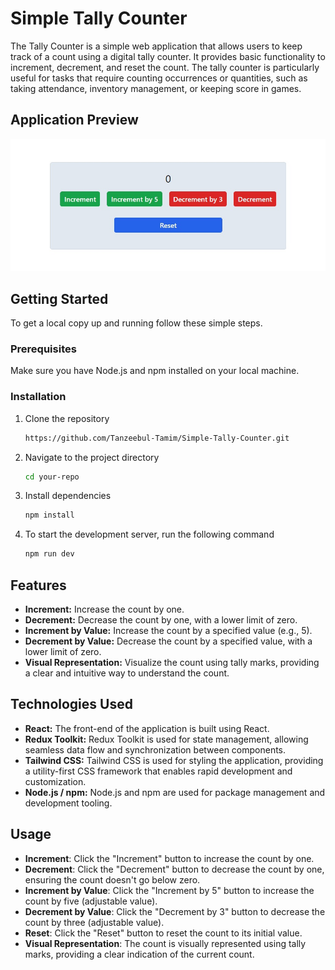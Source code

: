 # Simple Tally Counter

The Tally Counter is a simple web application that allows users to keep track of a count using a digital tally counter. It provides basic functionality to increment, decrement, and reset the count. The tally counter is particularly useful for tasks that require counting occurrences or quantities, such as taking attendance, inventory management, or keeping score in games.

## Application Preview
![Alt Text](https://github.com/Tanzeebul-Tamim/Simple-Tally-Counter/blob/main/App%20Preview.jpg?raw=true)

## Getting Started

To get a local copy up and running follow these simple steps.

### Prerequisites

Make sure you have Node.js and npm installed on your local machine.

### Installation

1. Clone the repository
   ```sh
   https://github.com/Tanzeebul-Tamim/Simple-Tally-Counter.git
   ```
   
2. Navigate to the project directory

   ```sh
   cd your-repo
   ```
   
3. Install dependencies
    ```sh
    npm install
    ```
    
4. To start the development server, run the following command
    ```sh
    npm run dev
    ```

## Features

- **Increment:** Increase the count by one.
- **Decrement:** Decrease the count by one, with a lower limit of zero.
- **Increment by Value:** Increase the count by a specified value (e.g., 5).
- **Decrement by Value:** Decrease the count by a specified value, with a lower limit of zero.
- **Visual Representation:** Visualize the count using tally marks, providing a clear and intuitive way to understand the count.

## Technologies Used

- **React:** The front-end of the application is built using React.
- **Redux Toolkit:** Redux Toolkit is used for state management, allowing seamless data flow and synchronization between components.
- **Tailwind CSS:** Tailwind CSS is used for styling the application, providing a utility-first CSS framework that enables rapid development and customization.
- **Node.js / npm:** Node.js and npm are used for package management and development tooling.

## Usage

- **Increment**: Click the "Increment" button to increase the count by one.
- **Decrement**: Click the "Decrement" button to decrease the count by one, ensuring the count doesn't go below zero.
- **Increment by Value**: Click the "Increment by 5" button to increase the count by five (adjustable value).
- **Decrement by Value**: Click the "Decrement by 3" button to decrease the count by three (adjustable value).
- **Reset**: Click the "Reset" button to reset the count to its initial value.
- **Visual Representation**: The count is visually represented using tally marks, providing a clear indication of the current count.

